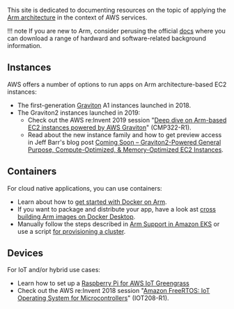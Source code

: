 This site is dedicated to documenting resources on the topic of applying the [Arm architecture](https://en.wikipedia.org/wiki/ARM_architecture) in the context of AWS services.

!!! note
    If you are new to Arm, consider perusing the official [docs](https://developer.arm.com/docs) where you can
    download a range of hardward and software-related background information.

## Instances

AWS offers a number of options to run apps on Arm architecture-based EC2 instances:

- The first-generation [Graviton](https://aws.amazon.com/ec2/graviton/) A1 instances launched in 2018.
- The Graviton2 instances launched in 2019:
    - Check out the AWS re:Invent 2019 session "[Deep dive on Arm-based EC2 instances powered by AWS Graviton](https://www.youtube.com/watch?v=4jImmuMqnwc)" (CMP322-R1).
    - Read about the new instance family and how to get preview access in Jeff Barr's blog post [Coming Soon – Graviton2-Powered General Purpose, Compute-Optimized, & Memory-Optimized EC2 Instances](https://aws.amazon.com/blogs/aws/coming-soon-graviton2-powered-general-purpose-compute-optimized-memory-optimized-ec2-instances/).

## Containers

For cloud native applications, you can use containers:

- Learn about how to [get started with Docker on Arm](https://community.arm.com/developer/tools-software/tools/b/tools-software-ides-blog/posts/getting-started-with-docker-on-arm).
- If you want to package and distribute your app, have a look ast [cross building Arm images on Docker Desktop](https://medium.com/@carlosedp/cross-building-arm64-images-on-docker-desktop-254d1e0bc1f9).
- Manually follow the steps described in [Arm Support in Amazon EKS](https://docs.aws.amazon.com/eks/latest/userguide/arm-support.html) or use a script [for provisioning a cluster](https://gist.github.com/mhausenblas/a1d195745267811b68055320f9844fe1).

## Devices

For IoT and/or hybrid use cases:

- Learn how to set up a [Raspberry Pi for AWS IoT Greengrass](https://docs.aws.amazon.com/greengrass/latest/developerguide/setup-filter.rpi.html)
- Check out the AWS re:Invent 2018 session "[Amazon FreeRTOS: IoT Operating System for Microcontrollers](https://www.youtube.com/watch?v=7fNFKYAuHls)" (IOT208-R1).
